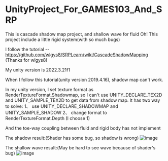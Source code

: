 # UnityProject_For_GAMES103_And_SRP

This is cascade shadow map project, and shallow wave for fluid
Oh! This project include a little rigid system(with so much bugs)

I follow the tutorial -- https://github.com/wlgys8/SRPLearn/wiki/CascadeShadowMapping  (Thanks for wlgys8)

My unity version is 2022.3.21f1

When I follow this tutorial(unity version 2019.4.16), shadow map can't work.

In my unity version, I set texture format as RenderTextureFormat.Shadowmap, so I can't use UNITY_DECLARE_TEX2D and UNITY_SAMPLE_TEX2D to get data from shadow map.
It has two way to solve:
    1、 use UNITY_DECLARE_SHADOWMAP and UNITY_SAMPLE_SHADOW
    2、 change format to RenderTextureFormat.Depth
    (I choose 1)

And the toe-way coupling between fluid and rigid body has not implement

The shadow result:(Shader has some bug, so shadow is wrong)
![image](https://github.com/zhanzhan1848/UnityProject_For_GAMES103_And_SRP/blob/Shallow-wave-and-cascade-shadow-map/cascade.png)


The shallow wave result:(May be hard to see wave because of shader's bug)
![image](https://github.com/zhanzhan1848/UnityProject_For_GAMES103_And_SRP/blob/Shallow-wave-and-cascade-shadow-map/result.gif)